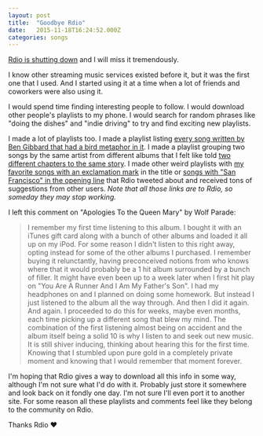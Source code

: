 ```yaml
---
layout: post
title:  "Goodbye Rdio"
date:   2015-11-18T16:24:52.000Z
categories: songs
---
```


[Rdio is shutting down](http://www.theverge.com/2015/11/17/9750890/rdio-shutdown-pandora) and I will miss it tremendously.

I know other streaming music services existed before it, but it was the first one that I used. And I started using it at a time when a lot of friends and coworkers were also using it.

I would spend time finding interesting people to follow. I would download other people's playlists to my phone. I would search for random phrases like "doing the dishes" and "indie driving" to try and find exciting new playlists.

I made a lot of playlists too. I made a playlist listing [every song written by Ben Gibbard that had a bird metaphor in it](http://rd.io/x/QVuY1zNdWkQ/). I made a playlist grouping two songs by the same artist from different albums that I felt like told [two different chapters to the same story](http://rd.io/x/QVuY1zNPUIs/). I made other weird playlists with [my favorite songs with an exclamation mark](http://rd.io/x/QVuY1zNUbcc/) in the title or [songs with "San Francisco" in the opening line](http://rd.io/x/QVuY1zNAJM0/) that Rdio tweeted about and received tons of suggestions from other users. *Note that all those links are to Rdio, so someday they may stop working.*

I left this comment on "Apologies To the Queen Mary" by Wolf Parade:

> I remember my first time listening to this album. I bought it with an iTunes gift card along with a bunch of other albums and loaded it all up on my iPod. For some reason I didn't listen to this right away, opting instead for some of the other albums I purchased. I remember buying it relunctantly, having preconceived notions from who knows where that it would probably be a 1 hit album surrounded by a bunch of filler. It might have even been up to a week later when I first hit play on "You Are A Runner And I Am My Father's Son". I had my headphones on and I planned on doing some homework. But instead I just listened to the album all the way through. And then I did it again. And again. I proceeded to do this for weeks, maybe even months, each time picking up a different song that blew my mind. The combination of the first listening almost being on accident and the album itself being a solid 10 is why I listen to and seek out new music. It is still shiver inducing, thinking about hearing this for the first time. Knowing that I stumbled upon pure gold in a completely private moment and knowing that I would remember that moment forever.

I'm hoping that Rdio gives a way to download all this info in some way, although I'm not sure what I'd do with it. Probably just store it somewhere and look back on it fondly one day. I'm not sure I'll even port it to another site. For some reason all these playlists and comments feel like they belong to the community on Rdio.

Thanks Rdio ♥️
